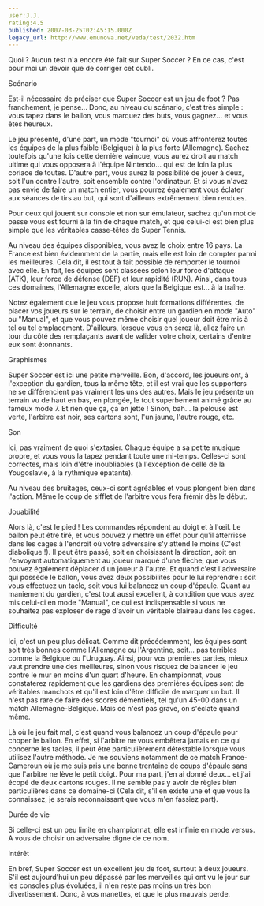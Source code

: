 ```yaml
---
user:J.J.
rating:4.5
published: 2007-03-25T02:45:15.000Z
legacy_url: http://www.emunova.net/veda/test/2032.htm
---
```

Quoi ? Aucun test n'a encore été fait sur Super Soccer ? En ce cas, c'est pour moi un devoir que de corriger cet oubli.  

  

Scénario  

  

Est-il nécessaire de préciser que Super Soccer est un jeu de foot ? Pas franchement, je pense... Donc, au niveau du scénario, c'est très simple : vous tapez dans le ballon, vous marquez des buts, vous gagnez... et vous êtes heureux.  

  

Le jeu présente, d'une part, un mode "tournoi" où vous affronterez toutes les équipes de la plus faible (Belgique) à la plus forte (Allemagne). Sachez toutefois qu'une fois cette dernière vaincue, vous aurez droit au match ultime qui vous opposera à l'équipe Nintendo... qui est de loin la plus coriace de toutes. D'autre part, vous aurez la possibilité de jouer à deux, soit l'un contre l'autre, soit ensemble contre l'ordinateur. Et si vous n'avez pas envie de faire un match entier, vous pourrez également vous éclater aux séances de tirs au but, qui sont d'ailleurs extrêmement bien rendues.  

  

Pour ceux qui jouent sur console et non sur émulateur, sachez qu'un mot de passe vous est fourni à la fin de chaque match, et que celui-ci est bien plus simple que les véritables casse-têtes de Super Tennis.  

  

Au niveau des équipes disponibles, vous avez le choix entre 16 pays. La France est bien évidemment de la partie, mais elle est loin de compter parmi les meilleures. Cela dit, il est tout à fait possible de remporter le tournoi avec elle. En fait, les équipes sont classées selon leur force d'attaque (ATK), leur force de défense (DEF) et leur rapidité (RUN). Ainsi, dans tous ces domaines, l'Allemagne excelle, alors que la Belgique est... à la traîne.  

  

Notez également que le jeu vous propose huit formations différentes, de placer vos joueurs sur le terrain, de choisir entre un gardien en mode "Auto" ou "Manual", et que vous pouvez même choisir quel joueur doit être mis à tel ou tel emplacement. D'ailleurs, lorsque vous en serez là, allez faire un tour du côté des remplaçants avant de valider votre choix, certains d'entre eux sont étonnants.  

  

Graphismes  

  

Super Soccer est ici une petite merveille. Bon, d'accord, les joueurs ont, à l'exception du gardien, tous la même tête, et il est vrai que les supporters ne se différencient pas vraiment les uns des autres. Mais le jeu présente un terrain vu de haut en bas, en plongée, le tout superbement animé grâce au fameux mode 7\. Et rien que ça, ça en jette ! Sinon, bah... la pelouse est verte, l'arbitre est noir, ses cartons sont, l'un jaune, l'autre rouge, etc.  

  

Son  

  

Ici, pas vraiment de quoi s'extasier. Chaque équipe a sa petite musique propre, et vous vous la tapez pendant toute une mi-temps. Celles-ci sont correctes, mais loin d'être inoubliables (à l'exception de celle de la Yougoslavie, à la rythmique épatante).  

  

Au niveau des bruitages, ceux-ci sont agréables et vous plongent bien dans l'action. Même le coup de sifflet de l'arbitre vous fera frémir dès le début.  

  

Jouabilité  

  

Alors là, c'est le pied ! Les commandes répondent au doigt et à l'œil. Le ballon peut être tiré, et vous pouvez y mettre un effet pour qu'il atterrisse dans les cages à l'endroit où votre adversaire s'y attend le moins (C'est diabolique !). Il peut être passé, soit en choisissant la direction, soit en l'envoyant automatiquement au joueur marqué d'une flèche, que vous pouvez également déplacer d'un joueur à l'autre. Et quand c'est l'adversaire qui possède le ballon, vous avez deux possibilités pour le lui reprendre : soit vous effectuez un tacle, soit vous lui balancez un coup d'épaule. Quant au maniement du gardien, c'est tout aussi excellent, à condition que vous ayez mis celui-ci en mode "Manual", ce qui est indispensable si vous ne souhaitez pas exploser de rage d'avoir un véritable blaireau dans les cages.  

  

Difficulté  

  

Ici, c'est un peu plus délicat. Comme dit précédemment, les équipes sont soit très bonnes comme l'Allemagne ou l'Argentine, soit... pas terribles comme la Belgique ou l'Uruguay. Ainsi, pour vos premières parties, mieux vaut prendre une des meilleures, sinon vous risquez de balancer le jeu contre le mur en moins d'un quart d'heure. En championnat, vous constaterez rapidement que les gardiens des premières équipes sont de véritables manchots et qu'il est loin d'être difficile de marquer un but. Il n'est pas rare de faire des scores démentiels, tel qu'un 45-00 dans un match Allemagne-Belgique. Mais ce n'est pas grave, on s'éclate quand même.  

  

Là où le jeu fait mal, c'est quand vous balancez un coup d'épaule pour choper le ballon. En effet, si l'arbitre ne vous embêtera jamais en ce qui concerne les tacles, il peut être particulièrement détestable lorsque vous utilisez l'autre méthode. Je me souviens notamment de ce match France-Cameroun où je me suis pris une bonne trentaine de coups d'épaule sans que l'arbitre ne lève le petit doigt. Pour ma part, j'en ai donné deux... et j'ai écopé de deux cartons rouges. Il ne semble pas y avoir de règles bien particulières dans ce domaine-ci (Cela dit, s'il en existe une et que vous la connaissez, je serais reconnaissant que vous m'en fassiez part).  

  

Durée de vie  

  

Si celle-ci est un peu limite en championnat, elle est infinie en mode versus. A vous de choisir un adversaire digne de ce nom.  

  

Intérêt  

  

En bref, Super Soccer est un excellent jeu de foot, surtout à deux joueurs. S'il est aujourd'hui un peu dépassé par les merveilles qui ont vu le jour sur les consoles plus évoluées, il n'en reste pas moins un très bon divertissement. Donc, à vos manettes, et que le plus mauvais perde.